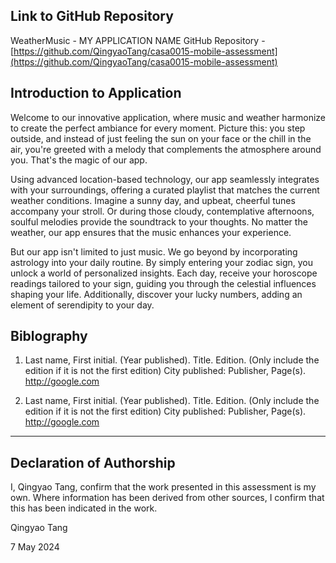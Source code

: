 <!---

---
title: "CASA0017: Web Architecture Final Assessment"
author: "Steven Gray"
date: "7 May 2024"
---

-->


## Link to GitHub Repository

WeatherMusic - MY APPLICATION NAME
GitHub Repository - [https://github.com/QingyaoTang/casa0015-mobile-assessment](https://github.com/QingyaoTang/casa0015-mobile-assessment)

## Introduction to Application

Welcome to our innovative application, where music and weather harmonize to create the perfect ambiance for every moment. Picture this: you step outside, and instead of just feeling the sun on your face or the chill in the air, you're greeted with a melody that complements the atmosphere around you. That's the magic of our app.

Using advanced location-based technology, our app seamlessly integrates with your surroundings, offering a curated playlist that matches the current weather conditions. Imagine a sunny day, and upbeat, cheerful tunes accompany your stroll. Or during those cloudy, contemplative afternoons, soulful melodies provide the soundtrack to your thoughts. No matter the weather, our app ensures that the music enhances your experience.

But our app isn't limited to just music. We go beyond by incorporating astrology into your daily routine. By simply entering your zodiac sign, you unlock a world of personalized insights. Each day, receive your horoscope readings tailored to your sign, guiding you through the celestial influences shaping your life. Additionally, discover your lucky numbers, adding an element of serendipity to your day.

## Biblography

1. Last name, First initial. (Year published). Title. Edition. (Only include the edition if it is not the first edition) City published: Publisher, Page(s). <http://google.com>

2. Last name, First initial. (Year published). Title. Edition. (Only include the edition if it is not the first edition) City published: Publisher, Page(s).  <http://google.com>

----

## Declaration of Authorship

I, Qingyao Tang, confirm that the work presented in this assessment is my own. Where information has been derived from other sources, I confirm that this has been indicated in the work.


Qingyao Tang

7 May 2024
